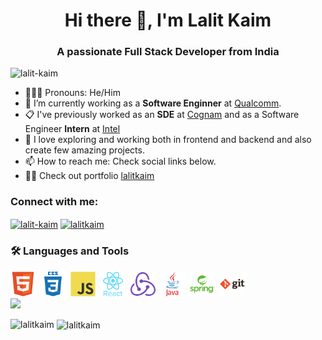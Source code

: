 <h1 align="center">Hi there 👋, I'm Lalit Kaim</h1>
<h3 align="center">A passionate Full Stack Developer from India</h3>

<p align="left"> <img src="https://komarev.com/ghpvc/?username=lalit-kaim&label=Profile%20views&color=0e75b6&style=flat" alt="lalit-kaim" /> </p>

- 👩🏻‍💻 Pronouns: He/Him
- 💼 I’m currently working as a <strong>Software Enginner</strong> at [Qualcomm](qualcomm.com).
- 📋 I've previously worked as an <strong>SDE</strong> at [Cognam](cognam.com) and as a Software Engineer <strong>Intern</strong> at [Intel](intel.com)
- 🧭 I love exploring and working both in frontend and backend and also create few amazing projects.
- 📫 How to reach me: Check social links below.
- 👨‍💻 Check out portfolio [lalitkaim](lalitkaim.com)

<h3 align="left">Connect with me:</h3>
<p align="left">
  <a href="https://linkedin.com/in/lalitkaim" target="blank"><img align="center" src="https://raw.githubusercontent.com/rahuldkjain/github-profile-readme-generator/master/src/images/icons/Social/linked-in-alt.svg" alt="lalit-kaim" height="30" width="40" /></a>
  <a href="https://www.hackerrank.com/profile/lalitkaim" target="blank"><img align="center" src="https://raw.githubusercontent.com/rahuldkjain/github-profile-readme-generator/master/src/images/icons/Social/hackerrank.svg" alt="lalitkaim" height="30" width="40" /></a>

</p>

### :hammer_and_wrench: Languages and Tools 
<div>
  <img src="https://github.com/devicons/devicon/blob/master/icons/html5/html5-original.svg" title="HTML5" alt="HTML" width="40" height="40"/>&nbsp;
  <img src="https://github.com/devicons/devicon/blob/master/icons/css3/css3-plain-wordmark.svg"  title="CSS3" alt="CSS" width="40" height="40"/>&nbsp;
  <img src="https://github.com/devicons/devicon/blob/master/icons/javascript/javascript-original.svg" title="JavaScript" alt="JavaScript" width="40" height="40"/>&nbsp;
  <img src="https://github.com/devicons/devicon/blob/master/icons/react/react-original-wordmark.svg" title="React" alt="React" width="40" height="40"/>&nbsp;
  <img src="https://github.com/devicons/devicon/blob/master/icons/redux/redux-original.svg" title="Redux" alt="Redux " width="40" height="40"/>&nbsp;
  <img src="https://github.com/devicons/devicon/blob/master/icons/java/java-original-wordmark.svg" title="Java" alt="Java" width="40" height="40"/>&nbsp;
  <img src="https://github.com/devicons/devicon/blob/master/icons/spring/spring-original-wordmark.svg" title="Spring" alt="Spring" width="40" height="40"/>&nbsp;
  <img src="https://github.com/devicons/devicon/blob/master/icons/git/git-original-wordmark.svg" title="Git" **alt="Git" width="40" height="40"/>
</div>  

<img src="https://github.com/lalitkaim/lalitkaim/assets/29949359/759bfeeb-d0f7-4605-8ea8-c0e5228f7aec"/>

<p><img align="left" src="https://github-readme-stats.vercel.app/api/top-langs?username=lalitkaim&show_icons=true&locale=en&layout=compact" alt="lalitkaim" /></p>

<p>&nbsp;<img align="center" src="https://github-readme-stats.vercel.app/api?username=lalitkaim&show_icons=true&locale=en" alt="lalitkaim" /></p>

